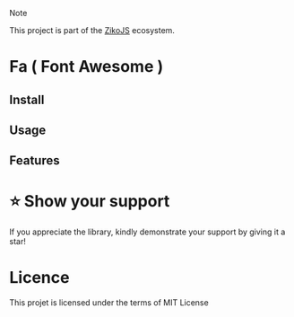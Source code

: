 > [!NOTE]  
> This project is part of the [ZikoJS](https://github.com/zakarialaoui10/ziko.js) ecosystem.
 
# Fa ( Font Awesome )

<!-- Overview Or Description-->

## Install

## Usage

## Features

# ⭐️ Show your support

If you appreciate the library, kindly demonstrate your support by giving it a star!<br>

<!--## Financial support-->

# Licence
This projet is licensed under the terms of MIT License
